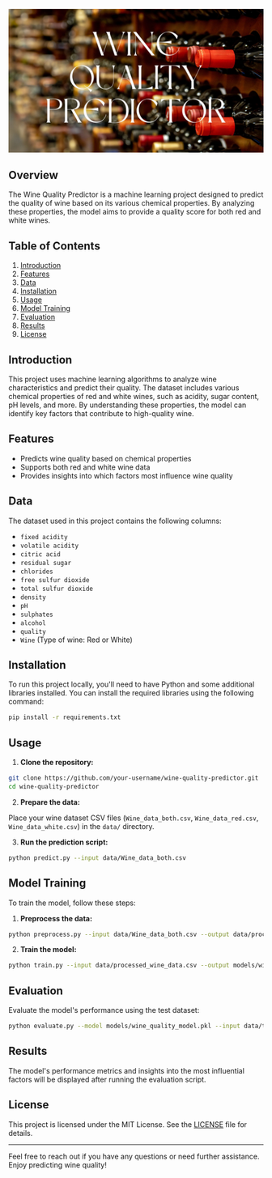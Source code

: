 ![Wine Quality Predictor](wine_quality_predictor.jpg)

## Overview

The Wine Quality Predictor is a machine learning project designed to predict the quality of wine based on its various chemical properties. By analyzing these properties, the model aims to provide a quality score for both red and white wines.

## Table of Contents

1. [Introduction](#introduction)
2. [Features](#features)
3. [Data](#data)
4. [Installation](#installation)
5. [Usage](#usage)
6. [Model Training](#model-training)
7. [Evaluation](#evaluation)
8. [Results](#results)
9. [License](#license)

## Introduction

This project uses machine learning algorithms to analyze wine characteristics and predict their quality. The dataset includes various chemical properties of red and white wines, such as acidity, sugar content, pH levels, and more. By understanding these properties, the model can identify key factors that contribute to high-quality wine.

## Features

- Predicts wine quality based on chemical properties
- Supports both red and white wine data
- Provides insights into which factors most influence wine quality

## Data

The dataset used in this project contains the following columns:

- `fixed acidity`
- `volatile acidity`
- `citric acid`
- `residual sugar`
- `chlorides`
- `free sulfur dioxide`
- `total sulfur dioxide`
- `density`
- `pH`
- `sulphates`
- `alcohol`
- `quality`
- `Wine` (Type of wine: Red or White)

## Installation

To run this project locally, you'll need to have Python and some additional libraries installed. You can install the required libraries using the following command:

```bash
pip install -r requirements.txt
```

## Usage

1. **Clone the repository:**

```bash
git clone https://github.com/your-username/wine-quality-predictor.git
cd wine-quality-predictor
```

2. **Prepare the data:**

Place your wine dataset CSV files (`Wine_data_both.csv`, `Wine_data_red.csv`, `Wine_data_white.csv`) in the `data/` directory.

3. **Run the prediction script:**

```bash
python predict.py --input data/Wine_data_both.csv
```

## Model Training

To train the model, follow these steps:

1. **Preprocess the data:**

```bash
python preprocess.py --input data/Wine_data_both.csv --output data/processed_wine_data.csv
```

2. **Train the model:**

```bash
python train.py --input data/processed_wine_data.csv --output models/wine_quality_model.pkl
```

## Evaluation

Evaluate the model's performance using the test dataset:

```bash
python evaluate.py --model models/wine_quality_model.pkl --input data/test_wine_data.csv
```

## Results

The model's performance metrics and insights into the most influential factors will be displayed after running the evaluation script. 

## License

This project is licensed under the MIT License. See the [LICENSE](LICENSE) file for details.

---

Feel free to reach out if you have any questions or need further assistance. Enjoy predicting wine quality!
